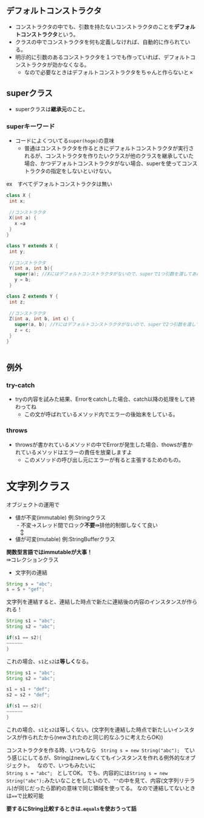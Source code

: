 ## デフォルトコンストラクタ
- コンストラクタの中でも、引数を持たないコンストラクタのことを**デフォルトコンストラクタ**という。
- クラスの中でコンストラクタを何も定義しなければ、自動的に作られている。
- 明示的に引数のあるコンストラクタを１つでも作っていれば、デフォルトコンストラクタが効かなくなる。  
  - なので必要なときはデフォルトコンストラクタをちゃんと作らないと✗

## superクラス
- superクラスは**継承元**のこと。

### superキーワード
- コードによくついてる`super(hoge)`の意味  
  - 普通はコンストラクタを作るときにデフォルトコンストラクタが実行されるが、コンストラクタを作りたいクラスが他のクラスを継承していた場合、かつデフォルトコンストラクタがない場合、superを使ってコンストラクタの指定をしないといけない。
 
 
 ex　すべてデフォルトコンストラクタは無い  
 ```Java
 class X {
  int x;
  
  //コンストラクタ
  X(int a) {
    x =a
  }
}

class Y extends X {
  int y;
  
  //コンストラクタ
  Y(int a, int b){
    super(a); //Xにはデフォルトコンストラクタがないので、superで1つ引数を渡してあげないといけない
    y = b;
  }

class Z extends Y {
  int z;
  
  //コンストラクタ
  Z(int a, int b, int c) {
    super(a, b); //Yにはデフォルトコンストラクタがないので、superで2つ引数を渡してあげないといけない
    z = c;
  }
}
  
 ```

## 例外
### try-catch
- tryの内容を試みた結果、Errorをcatchした場合、catch以降の処理をして終わってね  
  - この文が呼ばれているメソッド内でエラーの後始末をしている。
   
### throws
- throwsが書かれているメソッドの中でErrorが発生した場合、thowsが書かれているメソッドはエラーの責任を放棄しますよ  
  - このメソッドの呼び出し元にエラーが有ると主張するためのもの。
  
  
# 文字列クラス
オブジェクトの運用で

- 値が不変(immutable) 例:Stringクラス  
  - 不変→スレッド間でロック**不要**⇛排他的制御しなくて良い  
    ↕  
- 値が可変(mutable) 例:StringBufferクラス

**関数型言語ではimmutableが大事！**  
  ⇛コレクションクラス
  
- 文字列の連結  
```Java
String s = "abc";
s = S + "gef";
```
文字列を連結すると、連結した時点で新たに連結後の内容のインスタンスが作られる！

```Java
String s1 = "abc";
String s2 = "abc";

if(s1 == s2){
~~~~~~
}
```
これの場合、`s1`と`s2`は**等しく**なる。  

```Java
String s1 = "abc";
String s2 = "abc";

s1 = s1 + "def";
s2 = s2 + "def";

if(s1 == s2){
~~~~~~
}
```

これの場合、`s1`と`s2`は等しくない。(文字列を連結した時点で新たしいインスタンスが作られたから(newされたのと同じ的なふうに考えたらOK))  

コンストラクタを作る時、いつもなら  
`String s = new String("abc");`  
ていう感じにしてるが、Stringはnewしなくてもインスタンスを作れる例外的なオブジェクト。  
なので、いつもみたいに  
`String s = "abc";`  
としてOK。
でも、内容的には`String s = new String("abc");`みたいなことをしたいので、`""`の中を見て、内容(文字列リテラル)が同じだったら節約の意味で同じ領域を使ってる。
なので連結してないときは`==`で比較可能

**要するにString比較するときは`.equals`を使おうって話**
